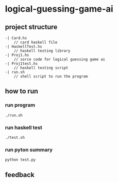 # logical-guessing-game-ai

## project structure
```
-| Card.hs 
    // card haskell file
-| HaskellTest.hs 
    // haskell testing library
-| Proj1.hs 
    // sorce code for logical guessing game ai
-| Proj1test.hs 
    // haskell testing script
-| run.sh 
    // shell script to run the program
```

## how to run

### run program
```
./run.sh
```
### run haskell test
```
./test.sh
```
### run pyton summary
```
python test.py
```

## feedback
